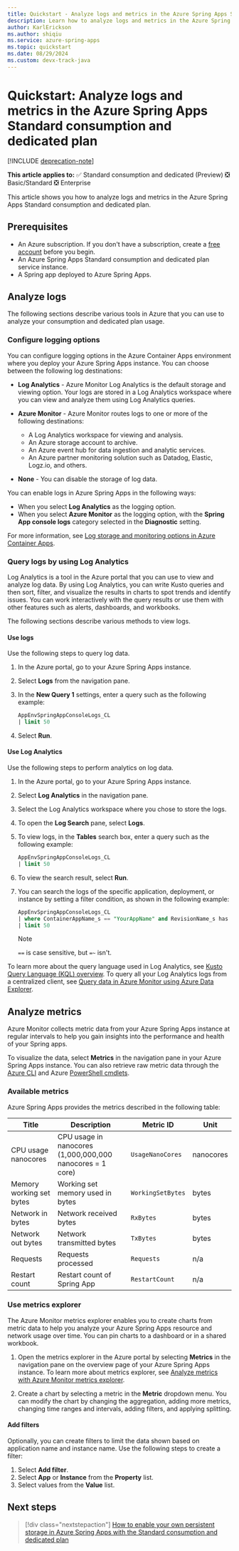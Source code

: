```yaml
---
title: Quickstart - Analyze logs and metrics in the Azure Spring Apps Standard consumption and dedicated plan
description: Learn how to analyze logs and metrics in the Azure Spring Apps Standard consumption and dedicated plan.
author: KarlErickson
ms.author: shiqiu
ms.service: azure-spring-apps
ms.topic: quickstart
ms.date: 08/29/2024
ms.custom: devx-track-java
---
```


# Quickstart: Analyze logs and metrics in the Azure Spring Apps Standard consumption and dedicated plan

[!INCLUDE [deprecation-note](../includes/deprecation-note.md)]

**This article applies to:** ✅ Standard consumption and dedicated (Preview) ❎ Basic/Standard ❎ Enterprise

This article shows you how to analyze logs and metrics in the Azure Spring Apps Standard consumption and dedicated plan.

## Prerequisites

- An Azure subscription. If you don't have a subscription, create a [free account](https://azure.microsoft.com/free/) before you begin.
- An Azure Spring Apps Standard consumption and dedicated plan service instance.
- A Spring app deployed to Azure Spring Apps.

## Analyze logs

The following sections describe various tools in Azure that you can use to analyze your consumption and dedicated plan usage.

### Configure logging options

You can configure logging options in the Azure Container Apps environment where you deploy your Azure Spring Apps instance. You can choose between the following log destinations:

- **Log Analytics** - Azure Monitor Log Analytics is the default storage and viewing option. Your logs are stored in a Log Analytics workspace where you can view and analyze them using Log Analytics queries.

- **Azure Monitor** - Azure Monitor routes logs to one or more of the following destinations:

  - A Log Analytics workspace for viewing and analysis.
  - An Azure storage account to archive.
  - An Azure event hub for data ingestion and analytic services.
  - An Azure partner monitoring solution such as Datadog, Elastic, Logz.io, and others.

- **None** - You can disable the storage of log data.

You can enable logs in Azure Spring Apps in the following ways:

- When you select **Log Analytics** as the logging option.
- When you select **Azure Monitor** as the logging option, with the **Spring App console logs** category selected in the **Diagnostic** setting.

For more information, see [Log storage and monitoring options in Azure Container Apps](../../container-apps/log-options.md).

### Query logs by using Log Analytics

Log Analytics is a tool in the Azure portal that you can use to view and analyze log data. By using Log Analytics, you can write Kusto queries and then sort, filter, and visualize the results in charts to spot trends and identify issues. You can work interactively with the query results or use them with other features such as alerts, dashboards, and workbooks.

The following sections describe various methods to view logs.

#### Use logs

Use the following steps to query log data.

1. In the Azure portal, go to your Azure Spring Apps instance.
1. Select **Logs** from the navigation pane.
1. In the **New Query 1** settings, enter a query such as the following example:

   ```sql
   AppEnvSpringAppConsoleLogs_CL
   | limit 50
   ```

1. Select **Run**.

#### Use Log Analytics

Use the following steps to perform analytics on log data.

1. In the Azure portal, go to your Azure Spring Apps instance.
1. Select **Log Analytics** in the navigation pane.
1. Select the Log Analytics workspace where you chose to store the logs.
1. To open the **Log Search** pane, select **Logs**.
1. To view logs, in the **Tables** search box, enter a query such as the following example:

   ```sql
   AppEnvSpringAppConsoleLogs_CL
   | limit 50
   ```

1. To view the search result, select **Run**.
1. You can search the logs of the specific application, deployment, or instance by setting a filter condition, as shown in the following example:

   ```sql
   AppEnvSpringAppConsoleLogs_CL
   | where ContainerAppName_s == "YourAppName" and RevisionName_s has "YourDeploymentName" and ContainerGroupName_s == "YourInstanceName"
   | limit 50
   ```

   > [!NOTE]
   > `==` is case sensitive, but `=~` isn't.

To learn more about the query language used in Log Analytics, see [Kusto Query Language (KQL) overview](/azure/data-explorer/kusto/query/). To query all your Log Analytics logs from a centralized client, see [Query data in Azure Monitor using Azure Data Explorer](/azure/data-explorer/query-monitor-data).

## Analyze metrics

Azure Monitor collects metric data from your Azure Spring Apps instance at regular intervals to help you gain insights into the performance and health of your Spring apps.

To visualize the data, select **Metrics** in the navigation pane in your Azure Spring Apps instance. You can also retrieve raw metric data through the [Azure CLI](/cli/azure/monitor/metrics) and Azure [PowerShell cmdlets](/powershell/module/az.monitor/get-azmetric).

### Available metrics

Azure Spring Apps provides the metrics described in the following table:

| Title                    | Description                                               | Metric ID         | Unit      |
|--------------------------|-----------------------------------------------------------|-------------------|-----------|
| CPU usage nanocores      | CPU usage in nanocores (1,000,000,000 nanocores = 1 core) | `UsageNanoCores`  | nanocores |
| Memory working set bytes | Working set memory used in bytes                          | `WorkingSetBytes` | bytes     |
| Network in bytes         | Network received bytes                                    | `RxBytes`         | bytes     |
| Network out bytes        | Network transmitted bytes                                 | `TxBytes`         | bytes     |
| Requests                 | Requests processed                                        | `Requests`        | n/a       |
| Restart count            | Restart count of Spring App                               | `RestartCount`    | n/a       |

### Use metrics explorer

The Azure Monitor metrics explorer enables you to create charts from metric data to help you analyze your Azure Spring Apps resource and network usage over time. You can pin charts to a dashboard or in a shared workbook.

1. Open the metrics explorer in the Azure portal by selecting **Metrics** in the navigation pane on the overview page of your Azure Spring Apps instance. To learn more about metrics explorer, see [Analyze metrics with Azure Monitor metrics explorer](/azure/azure-monitor/essentials/analyze-metrics).

1. Create a chart by selecting a metric in the **Metric** dropdown menu. You can modify the chart by changing the aggregation, adding more metrics, changing time ranges and intervals, adding filters, and applying splitting.

#### Add filters

Optionally, you can create filters to limit the data shown based on application name and instance name. Use the following steps to create a filter:

1. Select **Add filter**.
1. Select **App** or **Instance** from the **Property** list.
1. Select values from the **Value** list.

## Next steps

> [!div class="nextstepaction"]
> [How to enable your own persistent storage in Azure Spring Apps with the Standard consumption and dedicated plan](./how-to-custom-persistent-storage-with-standard-consumption.md)
